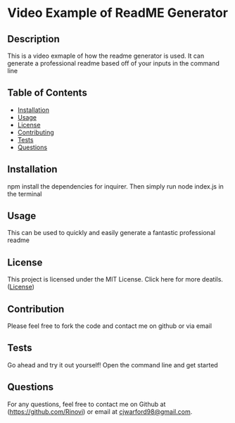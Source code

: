 # Video Example of ReadME Generator

## Description

This is a video exmaple of how the readme generator is used. It can generate a professional readme based off of your inputs in the command line

## Table of Contents

- [Installation](#installation)
- [Usage](#usage)
- [License](#license)
- [Contributing](#contributing)
- [Tests](#tests)
- [Questions](#questions)

## Installation

npm install the dependencies for inquirer. Then simply run node index.js in the terminal

## Usage

This can be used to quickly and easily generate a fantastic professional readme

## License

This project is licensed under the MIT License. Click here for more deatils. ([License](https://opensource.org/licenses/MIT))

## Contribution

Please feel free to fork the code and contact me on github or via email

## Tests

Go ahead and try it out yourself! Open the command line and get started 

## Questions

For any questions, feel free to contact me on Github at (https://github.com/Rinovi) or email at cjwarford98@gmail.com.
